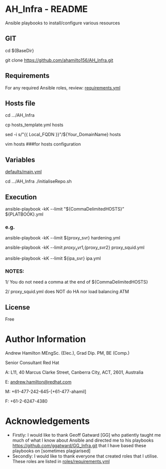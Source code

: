 # AH_Infra - README
Ansible playbooks to install/configure various resources

## GIT
cd ${BaseDir}

git clone https://github.com/ahamilto156/AH_Infra.git

## Requirements
For any required Ansible roles, review:
[requirements.yml](requirements.yml)

## Hosts file
cd  .../AH_Infra

cp hosts_template.yml hosts

sed -i s/"{{ Local_FQDN }}"/${Your_DomainName} hosts

vim hosts ###for hosts configuration

##  Variables
[defaults/main.yml](defaults/main.yml)

cd  .../AH_Infra
./initialiseRepo.sh

## Execution
ansible-playbook -kK --limit "${CommaDelimitedHOSTS}” ${PLATBOOK}.yml

### e.g.  
ansible-playbook -kK --limit ${proxy_svr} hardening.yml

ansible-playbook -kK --limit ${proxy_svr1},${proxy_svr2} proxy_squid.yml

ansible-playbook -kK --limit ${ipa_svr} ipa.yml
### NOTES:
1/ You do not need a comma at the end of ${CommaDelimitedHOSTS}

2/ proxy_squid.yml does NOT do HA nor load balancing ATM

## License
Free

# Author Information
Andrew Hamilton MEngSc. (Elec.), Grad Dip. PM, BE (Comp.)

Senior Consultant
Red Hat

A: L11, 40 Marcus Clarke Street,
    Canberra City, ACT, 2601, Australia

E: andrew.hamilton@redhat.com  

M: +61-477-242-645-[+61-477-ahamil]

F: +61-2-6247-4380    

# Acknowledgements
- Firstly:
      I would like to thank Geoff Gatward [GG] who patiently taught me much of what I know about Ansible and directed
      me to his playbooks https://github.com/ggatward/GG_Infra.git that I have based these playbooks on [sometimes plagiarised]
- Secondly:
      I would like to thank everyone that created roles that I utilise. These roles are listed in [roles/requirements.yml](roles/requirements.yml) 